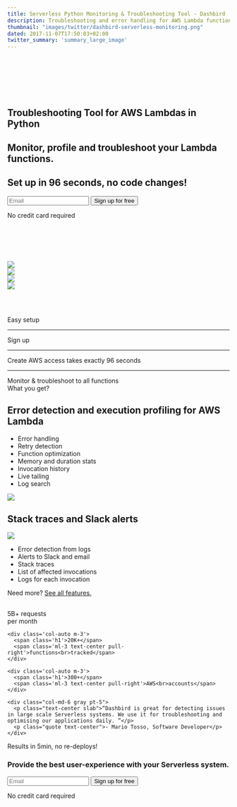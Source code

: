 ```yaml
---
title: Serverless Python Monitoring & Troubleshooting Tool - Dashbird
description: Troubleshooting and error handling for AWS Lambda functions written in Python. Easiest setup and ompletely log-based data collection.
thumbnail: "images/twitter/dashbird-serverless-monitoring.png"
dated: 2017-11-07T17:50:03+02:00
twitter_summary: 'summary_large_image'
---
```


<div class='container-fluid text-white' style='background-image: url("/images/aws-lambda-monitoring.jpg"); background-size: cover'>
  <section class="container-fluid" style='padding-top: 85px;'>
    <div class="row justify-content-center">
      <div class="col-lg-6 center">
        <h1 class="text-center">Troubleshooting Tool for AWS Lambdas in Python</h1>
        <h2 class="mt-4 text-center lato">Monitor, profile and troubleshoot your Lambda functions.</h2>
        <h2 class="lato text-center">Set up in 96 seconds, no code changes!</h2>
        <div class="pt-5">
          <form name="trial-form">
            <label class="input-group">
                <input type="email" class="form-control" placeholder='Email' name="email" required>
                <button class="input-group-addon" type="submit">Sign up for free</button>
            </label>
          </form>
          <p class="text-center small">No credit card required</p>
        </div>
      </div>
    </div>
  </section>

  <section class="container social" style="margin-top: 80px; padding-bottom: 60px;">
    <div class="row justify-content-center">
      <div class="col-auto mr-md-2 mt-4 d-flex align-items-center"><img style='margin-top: 15px;' class="w-130 mx-auto" src="/images/socialproof/python-white.png"></div>
      <div class="col-auto mr-md-2 mt-4 d-flex align-items-center w-130 "><img class="h-80 mx-auto" src="/images/socialproof/java.png"></div>
      <div class="col-auto mr-md-2 mt-4 d-flex align-items-center w-130"><img class="h-70 mx-auto" src="/images/socialproof/csharpnegative.png"></div>
      <div class="col-auto mr-md-2 mt-4 d-flex align-items-center"><img class="w-130 mx-auto" src="/images/socialproof/node.png"></div>
    </div>
  </section>
</div>

<section class="container-fluid dark-bg">
  <div class="row">
    <div class="col text-center mt-5">
      <span class="h4 text-uppercase mp-5">Easy setup</span>
    </div>
  </div>

  <div class="row">
    <div class="col-10 mt-4 mx-auto">
      <div class='row text-center'>
        <div class='col-12 col-md mt-1'>
          <div class='card h-200'>
            <div class='card-body mt-3'>
               <span class="h1"><i class="fa fa-envelope-open"></i></span>
              <hr/>
              <span class='h4 lato'>Sign up</span>
            </div>
          </div>
        </div>
        <div class='col-12 col-md mt-1'>
          <div class='card h-200'>
            <div class='card-body mt-3'>
              <span class="h1"><i class="fa fa-handshake-o"></i></span>
              <hr/>
              <span class='h4 lato'>Create AWS access</span>
              <span class='lato d-block text-secondary'>takes exactly 96 seconds</span>
            </div>
          </div>
        </div>
        <div class='col-12 col-md mt-1'>
          <div class='card h-200'>
            <div class='card-body mt-3'>
              <span class="h1"><i class="fa fa-rocket"></i></span>
              <hr/>
              <span class='h4 lato'>Monitor & troubleshoot</span>
              <span class='lato d-block text-secondary'>to all functions</span>
            </div>
          </div>
        </div>
      </div>
    </div>
  </div>
  <div class="row">
    <div class="col text-center mt-5">
      <span class="h2 underlined">What you get?</span>
    </div>
  </div>

  <div class="row justify-content-md-center align-items-center">
    <div class="col-10 p-3 mx-auto">
      <div class='row'>
        <div class='col text-center pb-3 pt-5'>
          <h2>Error detection and execution profiling for AWS Lambda</h2>
        </div>
      </div>
      <div class="row">
        <div class="col text-center text-md-right">
          <ul class='list-group'>
            <li class='list-group-item'>Error handling</li>
            <li class='list-group-item'>Retry detection</li>
            <li class='list-group-item'>Function optimization</li>
            <li class='list-group-item'>Memory and duration stats</li>
            <li class='list-group-item'>Invocation history</li>
            <li class='list-group-item'>Live tailing</li>
            <li class='list-group-item'>Log search</li>
         </ul>
        </div>
        <div class="col col-md-8 imgs-fluid">
          <img src='/images/features/function-monitoring.png'>
        </div>
      </div>
    </div>
  </div>

  <div class="row justify-content-md-center align-items-center pb-5">
    <div class="col-10 mt-4 mx-auto">
      <div class='row'>
        <div class='col text-center pb-3 pt-5'>
          <h2>Stack traces and Slack alerts</h2>
        </div>
      </div>
      <div class="row">
        <div class="col col-md-6 imgs-fluid">
          <img src="/images/screens/error.png">
        </div>
        <div class="col text-center text-md-left">
          <ul class='list-group'>
            <li class='list-group-item'>Error detection from logs</li>
            <li class='list-group-item'>Alerts to Slack and email</li>
            <li class='list-group-item'>Stack traces</li>
            <li class='list-group-item'>List of affected invocations</li>
            <li class='list-group-item'>Logs for each invocation</li>
         </ul>
        </div>
      </div>
    </div>
  </div>

  <div class="row justify-content-md-center align-items-center pb-5">
    <div class="col-10 mt-4 mx-auto">
      <div class='col text-center pb-3 pt-5'>
        <span class='h5'>Need more? <a href='/features' target='_blank'>See all features.</a></span>
      </div>
    </div>
  </div>
</section>

<section class="container social" style="margin-top: 30px;">
  <div class="row justify-content-center mt-3">
    <div class='col-auto m-3'>
      <span class='h1'>5B+</span>
      <span class='ml-3 text-center pull-right'>requests<br>per month</span>
    </div>

    <div class='col-auto m-3'>
      <span class='h1'>20K+</span>
      <span class='ml-3 text-center pull-right'>functions<br>tracked</span>
    </div>

    <div class='col-auto m-3'>
      <span class='h1'>300+</span>
      <span class='ml-3 text-center pull-right'>AWS<br>accounts</span>
    </div>

    <div class="col-md-6 gray pt-5">
      <p class="text-center slab">“Dashbird is great for detecting issues in large scale Serverless systems. We use it for troubleshooting and optimising our applications daily. ”</p>
      <p class="quote text-center">- Mario Tosso, Software Developer</p>
    </div>
  </div>
</section>

<section class="container-fluid">
  <div class="row justify-content-md-center">
    <div class="col justify-content-md-center text-center bg-cta cta-blue br-7 mb-8 mt-3 pt-5 pb-5 mx-auto" style="max-width: 832px;" >
      <span class="h1 pt-5">Results in 5min, no re-deploys!</span>
      <h3 class="mt-3">Provide the best user-experience with your Serverless system.</h3>
      <div class="row justify-content-md-center">
        <div class="pt-5 pr-5 col-lg-7 mx-auto">
          <form name="trial-form">
          <label class="input-group">
            <input type="email" class="form-control" placeholder='Email' name="email" required>
            <button class="input-group-addon" type="submit">Sign up for free</button>
          </label>
          </form>
          <p class="text-center small">No credit card required</p>
        </div>
      </div>
    </div>
  </div>
</section>
